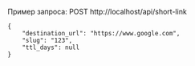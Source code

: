 Пример запроса:
POST http://localhost/api/short-link
```
{
    "destination_url": "https://www.google.com",
    "slug": "123",
    "ttl_days": null
}
```
